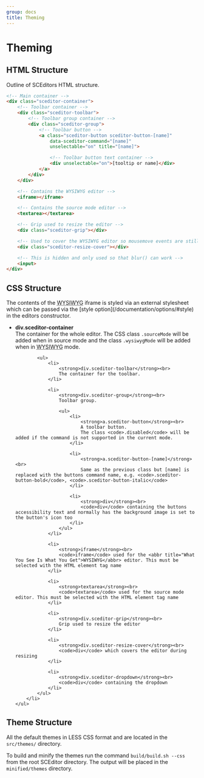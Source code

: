 ```yaml
---
group: docs
title: Theming
---
```


# Theming


## HTML Structure <a id="html-structure"></a>

Outline of SCEditors HTML structure.

```html
<!-- Main container -->
<div class="sceditor-container">
    <!-- Toolbar container -->
    <div class="sceditor-toolbar">
        <!-- Toolbar group container -->
        <div class="sceditor-group">
            <!-- Toolbar button -->
            <a class="sceditor-button sceditor-button-[name]"
                data-sceditor-command="[name]"
                unselectable="on" title="[name]">

                <!-- Toolbar button text container -->
                <div unselectable="on">[tooltip or name]</div>
            </a>
        </div>
    </div>

    <!-- Contains the WYSIWYG editor -->
    <iframe></iframe>

    <!-- Contains the source mode editor -->
    <textarea></textarea>

    <!-- Grip used to resize the editor -->
    <div class="sceditor-grip"></div>

    <!-- Used to cover the WYSIWYG editor so mousemove events are still handled -->
    <div class="sceditor-resize-cover"></div>

    <!-- This is hidden and only used so that blur() can work -->
    <input>
</div>
```


## CSS Structure <a id="css-structure"></a>

<span class="notice info">
	The contents of the <abbr title="What You See Is What You Get">WYSIWYG</abbr> iframe is styled via an external stylesheet which can be passed via the [style option](/documentation/options/#style) in the editors constructor.
</span>

<div class="well">
	<ul>
		<li>
			<strong>div.sceditor-container</strong><br>
			The container for the whole editor.
			The CSS class <code>.sourceMode</code> will be added when in source mode and the class <code>.wysiwygMode</code> will be added when in <abbr title="What You See Is What You Get">WYSIWYG</abbr> mode.

			<ul>
				<li>
					<strong>div.sceditor-toolbar</strong><br>
					The container for the toolbar.
				</li>

				<li>
					<strong>div.sceditor-group</strong><br>
					Toolbar group.

					<ul>
						<li>
							<strong>a.sceditor-button</strong><br>
							A toolbar button.
							The class <code>.disabled</code> will be added if the command is not supported in the current mode.
						</li>

						<li>
							<strong>a.sceditor-button-[name]</strong><br>
							Same as the previous class but [name] is replaced with the buttons command name, e.g. <code>.sceditor-button-bold</code>, <code>.sceditor-button-italic</code>
						</li>

						<li>
							<strong>div</strong><br>
							<code>div</code> containing the buttons accessibility text and normally has the background image is set to the button's icon too
						</li>
					</ul>
				</li>

				<li>
					<strong>iframe</strong><br>
					<code>iframe</code> used for the <abbr title="What You See Is What You Get">WYSIWYG</abbr> editor. This must be selected with the HTML element tag name
				</li>

				<li>
					<strong>textarea</strong><br>
					<code>textarea</code> used for the source mode editor. This must be selected with the HTML element tag name
				</li>

				<li>
					<strong>div.sceditor-grip</strong><br>
					Grip used to resize the editor
				</li>

				<li>
					<strong>div.sceditor-resize-cover</strong><br>
					<code>div</code> which covers the editor during resizing
				</li>

				<li>
					<strong>div.sceditor-dropdown</strong><br>
					<code>div</code> containing the dropdown
				</li>
			</ul>
		</li>
	</ul>
</div>


## Theme Structure <a id="theme-structure"></a>

All the default themes in LESS CSS format and are located in the `src/themes/` directory.

To build and minify the themes run the command `build/build.sh --css` from the root SCEditor directory. The output will be placed in the `minified/themes` directory.
